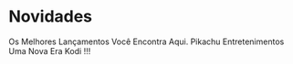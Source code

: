 # Novidades
Os Melhores Lançamentos Você Encontra Aqui. Pikachu Entretenimentos Uma Nova Era Kodi !!!
